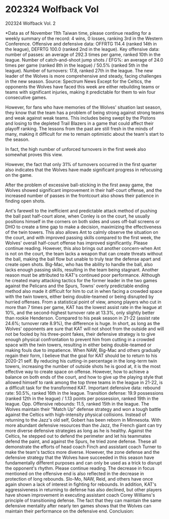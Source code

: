 # 202324 Wolfback Vol 
 202324 Wolfback Vol. 2 

*Data as of November 11th Taiwan time, please continue reading for a weekly summary of the record: 4 wins, 0 losses, ranking 3rd in the Western Conference. Offensive and defensive data: OFFRTG 114.4 (ranked 14th in the league), DEFRTG 100.0 (ranked 2nd in the league). Key offensive data: number of passes: an average of 292.3 times per game, ranked 10th in the league. Number of catch-and-shoot jump shots / EFG%: an average of 24.0 times per game (ranked 8th in the league) / 50.5% (ranked 5th in the league). Number of turnovers: 17.8, ranked 27th in the league. The new leader of the Wolves is more comprehensive and steady, facing challenges in the new season. Source: Spectrum News Except for the Celtics, the opponents the Wolves have faced this week are either rebuilding teams or teams with significant injuries, making it predictable for them to win four consecutive games. 

 However, for fans who have memories of the Wolves' situation last season, they know that the team has a problem of being strong against strong teams and weak against weak teams. This includes being swept by the Pistons and losing to the depleted Trail Blazers in a game that could affect their playoff ranking. The lessons from the past are still fresh in the minds of many, making it difficult for me to remain optimistic about the team's start to the season. 

 In fact, the high number of unforced turnovers in the first week also somewhat proves this view. 

 However, the fact that only 31% of turnovers occurred in the first quarter also indicates that the Wolves have made significant progress in refocusing on the game. 

 After the problem of excessive ball-sticking in the first away game, the Wolves showed significant improvement in their half-court offense, and the increased number of passes in the frontcourt also shows their patience in finding open shots. 

 Ant's farewell to the inefficient and predictable attack method of pushing the ball past half-court alone, when Conley is on the court, he usually positions himself in the corners on both sides and uses off-ball screens or DHO to create a time gap to make a decision, maximizing the effectiveness of the twin towers. This also allows Ant to calmly observe the situation on the court, and with improved passing skills compared to the first week, the Wolves' overall half-court offense has improved significantly. Please continue reading. However, this also brings out another concern-when Ant is not on the court, the team lacks a weapon that can create threats without the ball, making the ball flow but unable to truly tear the defense apart and create open shots. Big-Mac, who has the ability to handle the ball, also lacks enough passing skills, resulting in the team being stagnant. Another reason must be attributed to KAT's continued poor performance. Although he created many attacking tactics for the former leader in the two games against the Pelicans and the Spurs, Towns' overly predictable ending method also made it difficult for him to cut in when facing a crowded space with the twin towers, either being double-teamed or being disrupted by hurried offenses. From a statistical point of view, among players who cut in more than 7 times per game, KAT has the lowest assist rate in the league at 10%, and the second-highest turnover rate at 13.3%, only slightly better than rookie Henderson. Compared to his peak season in 21-22 (assist rate 24.6%; turnover rate 8.9%), the difference is huge. In short, as long as the Wolves' opponents are sure that KAT will not shoot from the outside and will not be fooled by his three-point fakes, their defensive strategy is to give enough physical confrontation to prevent him from cutting in a crowded space with the twin towers, resulting in either being double-teamed or making fouls due to impatience. When NAW, Big-Mac and others gradually regain their form, I believe that the goal for KAT should be to return to his 2020-21 self. By reducing his cutting-in percentage in the long-term twin towers, increasing the number of outside shots he is good at, it is the most effective way to create space on offense. However, how to achieve a balance on both ends of the court, and how to give up the playing style that allowed himself to rank among the top three teams in the league in 21-22, is a difficult task for the transformed KAT. Important defensive data: rebound rate: 50.5%, ranked 16th in the league. Transition defense: 19.9 possessions (ranked 12th in the league) / 1.13 points per possession, ranked 19th in the league. Opp. Offensive rebounds: 11.5, ranked 15th in the league. The Wolves maintain their "Match Up" defense strategy and won a tough battle against the Celtics with high-intensity physical collisions. Instead of returning to the Jazz's old self, Gobert has been reborn in Minnesota. With more abundant defensive resources than the Jazz, the French giant can try more diverse defensive strategies as long as he is healthy. Against the Celtics, he stepped out to defend the perimeter and let his teammates defend the paint, and against the Spurs, he tried zone defense. These all demonstrate the efforts of head coach Finch and assistant coach Turner to make the team's tactics more diverse. However, the zone defense and the defensive strategy that the Wolves have succeeded in this season have fundamentally different purposes and can only be used as a trick to disrupt the opponent's rhythm. Please continue reading. The decrease in focus mentioned on the offensive end is also reflected in the decrease in protection of long rebounds. Slo-Mo, NAW, Reid, and others have once again shown a lack of interest in fighting for rebounds. In addition, KAT's aggressiveness in returning to defense has also declined, but other players have shown improvement in executing assistant coach Corey Williams's principle of transitioning defense. The fact that they can maintain the same defensive mentality after nearly ten games shows that the Wolves can maintain their performance on the defensive end. Conclusion:
